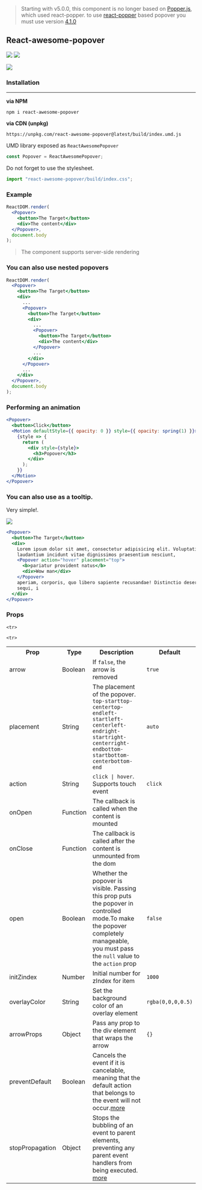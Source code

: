 > Starting with v5.0.0, this component is no longer based on <a href="https://github.com/FezVrasta/popper.js" target="_blank">Popper.js</a>, which used react-popper. to use <a href="https://github.com/FezVrasta/react-popper" target="_blank">react-popper</a> based popover you must use version <a href="https://github.com/vaheqelyan/react-awesome-popover/tree/v4.1.0" target="_blank">4.1.0</a>

## React-awesome-popover

<p>
  <a href="https://www.npmjs.com/package/react-awesome-popover"><img  src="https://img.shields.io/npm/v/react-awesome-popover?style=for-the-badge"/></a>
<a href="https://bundlephobia.com/result?p=react-awesome-popover@latest"><img src="https://img.shields.io/bundlephobia/min/react-awesome-popover?style=for-the-badge"/></a>
</p>

![](https://res.cloudinary.com/dmtrk3yns/image/upload/q_auto/v1568812281/react-awesome-popover/ezgif-5-6832e82b1255.gif)

### Installation

---

**via NPM**

```code
npm i react-awesome-popover
```

**via CDN (unpkg)**

```code
https://unpkg.com/react-awesome-popover@latest/build/index.umd.js
```

UMD library exposed as `ReactAwesomePopover`

```js
const Popover = ReactAwesomePopover;
```

Do not forget to use the stylesheet.

```js
import "react-awesome-popover/build/index.css";
```

### Example

```jsx
ReactDOM.render(
  <Popover>
    <button>The Target</button>
    <div>The content</div>
  </Popover>,
  document.body
);
```

> The component supports server-side rendering

### You can also use nested popovers

```jsx
ReactDOM.render(
  <Popover>
    <button>The Target</button>
    <div>
      ...
      <Popover>
        <button>The Target</button>
        <div>
          ...
          <Popover>
            <button>The Target</button>
            <div>The content</div>
          </Popover>
          ...
        </div>
      </Popover>
      ...
    </div>
  </Popover>,
  document.body
);
```

### Performing an animation

```jsx
<Popover>
  <button>Click</button>
  <Motion defaultStyle={{ opacity: 0 }} style={{ opacity: spring(1) }}>
    {style => {
      return (
        <div style={style}>
          <h3>Popover</h3>
        </div>
      );
    }}
  </Motion>
</Popover>
```

### You can also use as a tooltip.

Very simple!.

![](http://res.cloudinary.com/dmtrk3yns/image/upload/c_scale,q_auto,w_278/v1536139578/ezgif.com-video-to-gif_6_sqhep4.gif)

```jsx
<Popover>
  <button>The Target</button>
  <div>
    Lorem ipsum dolor sit amet, consectetur adipisicing elit. Voluptatibus error
    laudantium incidunt vitae dignissimos praesentium nesciunt,
    <Popover action="hover" placement="top">
      <b>pariatur provident natus</b>
      <div>Wow man</div>
    </Popover>
    aperiam, corporis, quo libero sapiente recusandae! Distinctio deserunt dolor
    sequi, i
  </div>
</Popover>
```

### Props

<table>
  <tr>
    <th>Prop</th>
    <th>Type</th>
    <th>Description</th>
    <th>Default</th>
  </tr>
  <tr>
    <td>arrow</td>
    <td>Boolean</td>
    <td>If  <code>false</code>, the arrow is removed</td>
    <td><code>true</code></td>
  </tr>
  <tr>
    <td>placement</td>
    <td>String</td>
    <td>The placement of the popover.<br/> <code>top-start</code><code>top-center</code><code>top-end</code><code>left-start</code><code>left-center</code><code>left-end</code><code>right-start</code><code>right-center</code><code>right-end</code><code>bottom-start</code><code>bottom-center</code><code>bottom-end</code></td>
    <td><code>auto</code></td>
  </tr>
  <tr>
    <td>action</td>
    <td>String</td>
    <td><code>click | hover</code>. Supports touch event</td>
    <td><code>click</code></td>
  </tr>
  <tr>
    <td>onOpen</td>
    <td>Function</td>
    <td>The callback is called when the content is mounted</td>
    <td></td>
  </tr>
  <tr>
    <td>onClose</td>
    <td>Function</td>
    <td>The callback is called after the content is unmounted from the dom</td>
    <td></td>
  </tr>
  <tr>
    <td>open</td>
    <td>Boolean</td>
    <td>Whether the popover is visible. Passing this prop puts the popover in controlled mode.To make the popover completely manageable, you must pass the <code>null</code> value to the <code>action</code> prop</td>
    <td><code>false</code></td>
  </tr> 
  <tr>
  <td>initZindex</td>
  <td>Number</td>
  <td>Initial number for zIndex for item</td>
  <td><code>1000</code></td>
</tr>
  
    <tr>
  <td>overlayColor</td>
  <td>String</td>
  <td>Set the background color of an overlay element</td>
  <td><code>rgba(0,0,0,0.5)</code></td>
</tr>

<tr>
  <td>arrowProps</td>
  <td>Object</td>
  <td>Pass any prop to the div element that wraps the arrow</td>
  <td><code>{}</code></td>
</tr>
  
  <tr>
  <td>preventDefault</td>
  <td>Boolean</td>
  <td>Cancels the event if it is cancelable, meaning that the default action that belongs to the event will not occur.<a href="https://developer.mozilla.org/en-US/docs/Web/API/Event/preventDefault" target="_blank">more</a></td>
  <td></td>
</tr>
  
  
    <tr>
  <td>stopPropagation</td>
  <td>Object</td>
  <td>Stops the bubbling of an event to parent elements, preventing any parent event handlers from being executed. <a href="https://developer.mozilla.org/en-US/docs/Web/API/Event/stopPropagation" target="_blank">more</a></td>
  <td></td>
</tr>
  
  
</table>
